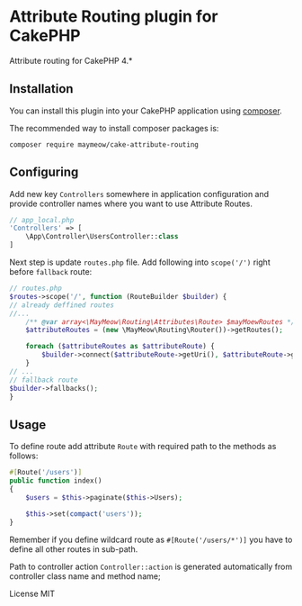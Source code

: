 # Attribute Routing plugin for CakePHP

Attribute routing for CakePHP 4.*

## Installation

You can install this plugin into your CakePHP application using [composer](https://getcomposer.org).

The recommended way to install composer packages is:

```
composer require maymeow/cake-attribute-routing
```
## Configuring

Add new key `Controllers` somewhere in application configuration and provide
controller names where you want to use Attribute Routes.

```php
// app_local.php
'Controllers' => [
    \App\Controller\UsersController::class
]
```

Next step is update `routes.php` file. Add following into `scope('/')` right before
`fallback` route:

```php
// routes.php
$routes->scope('/', function (RouteBuilder $builder) {
// already deffined routes
//...
    /** @var array<\MayMeow\Routing\Attributes\Route> $mayMoewRoutes */
    $attributeRoutes = (new \MayMeow\Routing\Router())->getRoutes();

    foreach ($attributeRoutes as $attributeRoute) {
        $builder->connect($attributeRoute->getUri(), $attributeRoute->getAction());
    }
// ...
// fallback route
$builder->fallbacks();
}
```
## Usage

To define route add attribute `Route` with required path to the methods as follows:

```php
#[Route('/users')]
public function index()
{
    $users = $this->paginate($this->Users);

    $this->set(compact('users'));
}
```

Remember if you define wildcard route as  `#[Route('/users/*')]` you have to define
all other routes in sub-path.

Path to controller action `Controller::action` is generated automatically from
controller class name and method name;

License MIT
